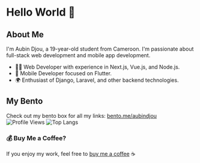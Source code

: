 # Hello World 👋

## About Me
I'm Aubin Djou, a 19-year-old student from Cameroon. I'm passionate about full-stack web development and mobile app development.

- 👨‍💻 Web Developer with experience in Next.js, Vue.js, and Node.js.
- 📱 Mobile Developer focused on Flutter.
- 🌍 Enthusiast of Django, Laravel, and other backend technologies.

## My Bento
Check out my bento box for all my links: [bento.me/aubindjou](https://bento.me/aubindjou)
![Profile Views](https://komarev.com/ghpvc/?username=acelest&color=red)
![Top Langs](https://github-readme-stats.vercel.app/api/top-langs/?username=acelest&layout=compact)


### 💰 Buy Me a Coffee?
If you enjoy my work, feel free to [buy me a coffee](https://buymeacoffee.com/acelestcode) ☕
